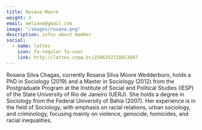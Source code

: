 ```yaml
---
title: Rosana Moore
weight: 3
email: melzana@gmail.com 
image: "/images/rosana.png"
description: infos about member
social:
  - name: lattes
    icon: fa-regular fa-user
    link: http://lattes.cnpq.br/2546352728913607
---
```


Rosana Silva Chagas, currently Rosana Silva Moore Wedderburn, holds a PhD in Sociology (2019) and a Master in Sociology (2012) from the Postgraduate Program at the Institute of Social and Political Studies (IESP) of the State University of Rio de Janeiro (UERJ). She holds a degree in Sociology from the Federal University of Bahia (2007). Her experience is in the field of Sociology, with emphasis on racial relations, urban sociology, and criminology, focusing mainly on violence, genocide, homicides, and racial inequalities.